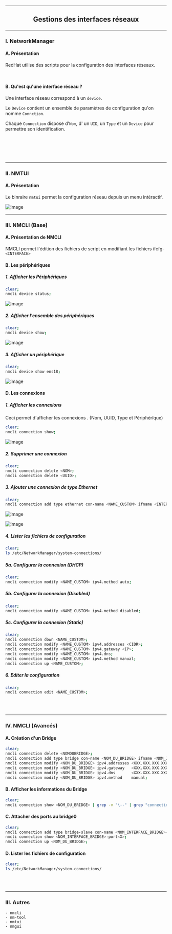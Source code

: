 ------------------------------------------------------------------------------------------------------------------------------------------------------------------------------------
## <p align='center'> Gestions des interfaces réseaux </p>

------------------------------------------------------------------------------------------------------------------------------------------------------------------------------------
### I. NetworkManager
#### A. Présentation
RedHat utilise des scripts pour la configuration des interfaces réseaux.

<br />

#### B. Qu'est qu'une interface réseau ?
Une interface réseau correspond à un `device`. 

Le `Device` contient un ensemble de paramètres de configuration qu'on nomme `Connction`.

Chaque `Connection` dispose d'`Nom`, d' un `UID`, un `Type` et un `Device` pour permettre son identification.

<br />
<br />

<br />
<br />

------------------------------------------------------------------------------------------------------------------------------------------------------------------------------------
### II. NMTUI
#### A. Présentation
Le binraire `nmtui` permet la configuration réseau depuis un menu intéractif.

![image](https://github.com/user-attachments/assets/2ebae93e-8686-42f8-853f-e69d833fc660)


------------------------------------------------------------------------------------------------------------------------------------------------------------------------------------
### III. NMCLI (Base)
#### A. Présentation de NMCLI
NMCLI permet l'édition des fichiers de script en modifiant les fichiers ifcfg-`<INTERFACE>`

#### B. Les périphériques
##### 1. Afficher les Périphériques
```bash
clear;
nmcli device status;
```
![image](https://github.com/user-attachments/assets/f8bf74a5-9ddd-427b-b906-018e65151663)

##### 2. Afficher l'ensemble des périphériques
```bash
clear;
nmcli device show;
```
![image](https://github.com/user-attachments/assets/46b4e3c7-dfd4-4134-9629-ec0d1f6ceb2c)

##### 3. Afficher un périphérique
```bash
clear;
nmcli device show ens18;
```
![image](https://github.com/user-attachments/assets/8e70b094-f636-4df0-bf90-f2251590bd1c)


#### D. Les connexions
##### 1. Afficher les connexions
Ceci permet d'afficher les connexions . (Nom, UUID, Type et Périphérîque)
```bash
clear;
nmcli connection show;
```
![image](https://github.com/user-attachments/assets/cf16a6bd-0616-41b4-91ab-751aa3f6cd43)

##### 2. Supprimer une connexion
```bash
clear;
nmcli connection delete <NOM>;
nmcli connection delete <UUID>;
```

##### 3. Ajouter une connexion de type Ethernet

```bash
clear;
nmcli connection add type ethernet con-name <NAME_CUSTOM> ifname <INTERFACE>;
```

![image](https://github.com/user-attachments/assets/918bc729-24af-4a9c-a37e-856d705e102d)

![image](https://github.com/user-attachments/assets/6c2ea1db-a934-4bbd-b6e5-b96596a1f7a3)

##### 4. Lister les fichiers de configuration
```bash
clear;
ls /etc/NetworkManager/system-connections/
```
##### 5a. Configurer la connexion (DHCP)
```bash
clear;
nmcli connection modify <NAME_CUSTOM> ipv4.method auto;
```

##### 5b. Configurer la connexion (Disabled)
```bash
clear;
nmcli connection modify <NAME_CUSTOM> ipv4.method disabled;
```

##### 5c. Configurer la connexion (Static)
```bash
clear;
nmcli connection down <NAME_CUSTOM>;
nmcli connection modify <NAME_CUSTOM> ipv4.addresses <CIDR>;
nmcli connection modify <NAME_CUSTOM> ipv4.gateway <IP>;
nmcli connection modify <NAME_CUSTOM> ipv4.dns;
nmcli connection modify <NAME_CUSTOM> ipv4.method manual;
nmcli connection up <NAME_CUSTOM>;
```

##### 6. Editer la configuration
```bash
clear;
nmcli connection edit <NAME_CUSTOM>;
```

<br />
<br />

------------------------------------------------------------------------------------------------------------------------------------------------------------------------------------
### IV. NMCLI (Avancés)
#### A. Création d'un Bridge
```bash
clear;
nmcli connection delete <NOMDUBRIDGE>;
nmcli connection add type bridge con-name <NOM_DU_BRIDGE> ifname <NOM_INTERFACE_BRIDGE>;
nmcli connection modify <NOM_DU_BRIDGE> ipv4.addresses <XXX.XXX.XXX.XXX/YY>;
nmcli connection modify <NOM_DU_BRIDGE> ipv4.gateway   <XXX.XXX.XXX.XXX>;
nmcli connection modify <NOM_DU_BRIDGE> ipv4.dns       <XXX.XXX.XXX.XXX>;
nmcli connection modify <NOM_DU_BRIDGE> ipv4.method    manual;
```
#### B. Afficher les informations du Bridge
```bash
clear;
nmcli connection show <NOM_DU_BRIDGE> | grep -v "\--" | grep "connection\|ipv4";  
```

#### C. Attacher des ports au bridge0
```bash
clear;
nmcli connection add type bridge-slave con-name <NOM_INTERFACE_BRIDGE>-port<X> ifname <INTERFACE_ATTACHER> master <NOM_DU_BRIDGE>;
nmcli connection show <NOM_INTERFACE_BRIDGE>-port<X>;
nmcli connection up <NOM_DU_BRIDGE>;
```


#### D. Lister les fichiers de configuration
```bash
clear;
ls /etc/NetworkManager/system-connections/
```

<br />
<br />



------------------------------------------------------------------------------------------------------------------------------------------------------------------------------------
### III. Autres
```
- nmcli
- nm-tool
- nmtui
- nmgui
```


<br />
<br />
